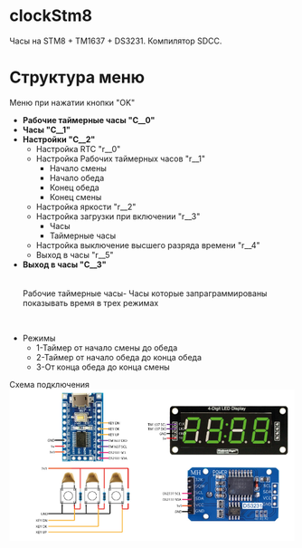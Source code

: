 # clockStm8
Часы на STM8 + TM1637 + DS3231.
Компилятор SDCC.


<h1>Структура меню</h1>
	Меню при нажатии кнопки "OK"

- <b>Рабочие таймерные часы "C__0"</b>
- <b>Часы "C__1"</b>
- <b>Настройки "C__2"</b>
    - Настройка RTC "r__0"
    - Настройка Рабочих таймерных часов "r__1"
        - Начало смены
        - Начало обеда
        - Конец обеда
        - Конец смены
    - Настройка яркости "r__2"
    - Настройка загрузки при включении "r__3"
        - Часы
        - Таймерные часы
    - Настройка выключение высшего разряда времени "r__4"
    - Выход в часы "r__5"
- <b>Выход в часы "C__3"</b>
<br><br><br>
Рабочие таймерные часы- Часы которые запраграммированы показывать время в трех режимах
<br>

- Режимы
    - 1-Таймер от начало смены до обеда
    - 2-Таймер от начало обеда до конца обеда
    - 3-От конца обеда до конца смены


Схема подключения
![Image alt](https://github.com/isupovandrey/clockStm8/blob/master/shem.jpg)
